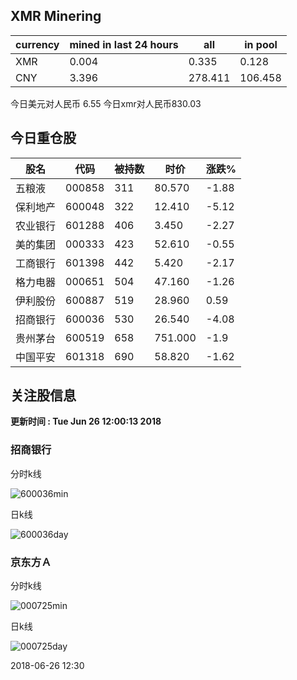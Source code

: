 ## XMR Minering

|currency|mined in last 24 hours|all|in pool|
|---|---|---|---|
|XMR|0.004|0.335|0.128|
|CNY|3.396|278.411|106.458|

今日美元对人民币 6.55	今日xmr对人民币830.03


## 今日重仓股 

|股名|代码|被持数|时价|涨跌%|
|---|---|---|---|---|
|五粮液|000858|311|80.570|-1.88|
|保利地产|600048|322|12.410|-5.12|
|农业银行|601288|406|3.450|-2.27|
|美的集团|000333|423|52.610|-0.55|
|工商银行|601398|442|5.420|-2.17|
|格力电器|000651|504|47.160|-1.26|
|伊利股份|600887|519|28.960|0.59|
|招商银行|600036|530|26.540|-4.08|
|贵州茅台|600519|658|751.000|-1.9|
|中国平安|601318|690|58.820|-1.62|

## 关注股信息
**更新时间 : Tue Jun 26 12:00:13 2018**
### 招商银行 
分时k线

![600036min](http://image.sinajs.cn/newchart/min/n/sh600036.gif)

日k线

![600036day](http://image.sinajs.cn/newchart/daily/n/sh600036.gif)

### 京东方Ａ 
分时k线

![000725min](http://image.sinajs.cn/newchart/min/n/sz000725.gif)

日k线

![000725day](http://image.sinajs.cn/newchart/daily/n/sz000725.gif)

2018-06-26 12:30